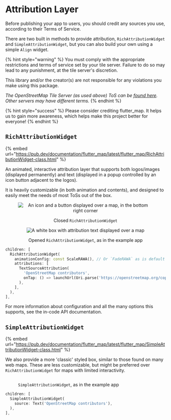 # Attribution Layer

Before publishing your app to users, you should credit any sources you use, according to their Terms of Service.

There are two built in methods to provide attribution, `RichAttributionWidget` and `SimpleAttributionWidget`, but you can also build your own using a simple `Align` widget.

{% hint style="warning" %}
You must comply with the appropriate restrictions and terms of service set by your tile server. Failure to do so may lead to any punishment, at the tile server's discretion.

This library and/or the creator(s) are not responsible for any violations you make using this package.

_The OpenStreetMap Tile Server (as used above) ToS can be_ [_found here_](https://operations.osmfoundation.org/policies/tiles)_. Other servers may have different terms._
{% endhint %}

{% hint style="success" %}
Please consider crediting flutter\_map. It helps us to gain more awareness, which helps make this project better for everyone!
{% endhint %}

## `RichAttributionWidget`

{% embed url="https://pub.dev/documentation/flutter_map/latest/flutter_map/RichAttributionWidget-class.html" %}

An animated, interactive attribution layer that supports both logos/images (displayed permanently) and text (displayed in a popup controlled by an icon button adjacent to the logos).

It is heavily customizable (in both animation and contents), and designed to easily meet the needs of most ToSs out of the box.

<div align="center"><figure><img src="../.gitbook/assets/ClosedRichAttribution.png" alt="An icon and a button displayed over a map, in the bottom right corner"><figcaption><p>Closed <code>RichAttributionWidget</code></p></figcaption></figure> <figure><img src="../.gitbook/assets/OpenedRichAttribution.png" alt="A white box with attribution text displayed over a map"><figcaption><p>Opened <code>RichAttributionWidget</code>, as in the example app</p></figcaption></figure></div>

```dart
children: [
  RichAttributionWidget(
    animationConfig: const ScaleRAWA(), // Or `FadeRAWA` as is default
    attributions: [
      TextSourceAttribution(
        'OpenStreetMap contributors',
        onTap: () => launchUrl(Uri.parse('https://openstreetmap.org/copyright')),
      ),
    ],
  ),
],
```

For more information about configuration and all the many options this supports, see the in-code API documentation.

## `SimpleAttributionWidget`

{% embed url="https://pub.dev/documentation/flutter_map/latest/flutter_map/SimpleAttributionWidget-class.html" %}

We also provide a more 'classic' styled box, similar to those found on many web maps. These are less customizable, but might be preferred over `RichAttributionWidget` for maps with limited interactivity.

<figure><img src="../.gitbook/assets/SimpleAttribution.png" alt=""><figcaption><p><code>SimpleAttributionWidget</code>, as in the example app</p></figcaption></figure>

```dart
children: [
  SimpleAttributionWidget(
    source: Text('OpenStreetMap contributors'),
  ),
],
```
